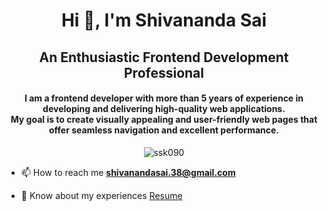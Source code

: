 <h1 align="center">Hi 👋, I'm Shivananda Sai</h1>
<h2 align="center">An Enthusiastic Frontend Development Professional</h2>
<h4 align="center">I am a frontend developer with more than 5 years of experience in developing and delivering high-quality web applications. </br> My goal is to create visually appealing and user-friendly web pages that offer seamless navigation and excellent performance.
</h4>

<p align="center"> <img src="https://komarev.com/ghpvc/?username=ssk090&label=Profile%20views&color=000000&style=flat" alt="ssk090" /> </p>

- 📫 How to reach me **shivanandasai.38@gmail.com**

- 📄 Know about my experiences [Resume](https://drive.google.com/file/d/19e5vfO5PEzcMS8pSYIuiVllS6cWT5_lT/view?usp=sharing)


